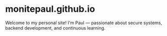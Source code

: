 # monitepaul.github.io
Welcome to my personal site! I'm Paul — passionate about secure systems, backend development, and continuous learning.
